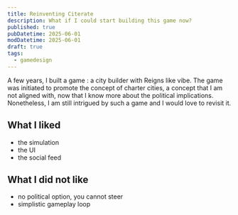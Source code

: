 ```yaml
---
title: Reinventing Citerate
description: What if I could start building this game now?
published: true
pubDatetime: 2025-06-01
modDatetime: 2025-06-01
draft: true
tags:
  - gamedesign
---
```


A few years, I built a game : a city builder with Reigns like vibe. The game was initiated to promote the concept of charter cities, a concept that I am not aligned with, now that I know more about the political implications. Nonetheless, I am still intrigued by such a game and I would love to revisit it.

## What I liked

 - the simulation
 - the UI
 - the social feed

## What I did not like

 - no political option, you cannot steer
 - simplistic gameplay loop


